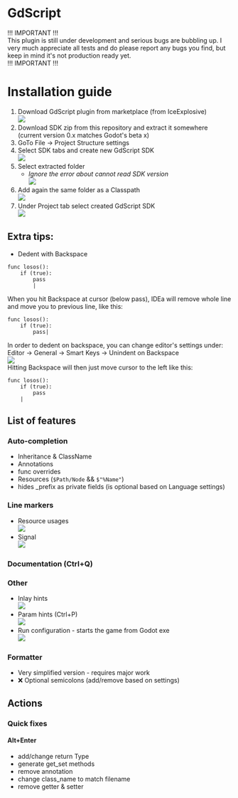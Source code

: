 # GdScript

!!! IMPORTANT !!!  
This plugin is still under development and serious bugs are bubbling up. I very much appreciate all tests and do please report any bugs you find, but keep in mind it's not production ready yet.  
!!! IMPORTANT !!!  

# Installation guide
1) Download GdScript plugin from marketplace (from IceExplosive)  
![](./screens/install/01.png)  
2) Download SDK zip from this repository and extract it somewhere (current version 0.x matches Godot's beta x)  
3) GoTo File -> Project Structure settings  
4) Select SDK tabs and create new GdScript SDK  
![](./screens/install/02.png)  
5) Select extracted folder  
   - *Ignore the error about cannot read SDK version*  
![](./screens/install/03.png)  
6) Add again the same folder as a Classpath  
![](./screens/install/04.png)  
7) Under Project tab select created GdScript SDK  
![](./screens/install/05.png)

## Extra tips:
- Dedent with Backspace
```
func losos():
    if (true):
        pass
        |
```
When you hit Backspace at cursor (below pass), IDEa will remove whole line and move you to
previous line, like this:
```
func losos():
    if (true):
        pass|
```
In order to dedent on backspace, you can change editor's settings under:  
Editor -> General -> Smart Keys -> Unindent on Backspace  
![](./screens/unindent.png)  
Hitting Backspace will then just move cursor to the left like this:
```
func losos():
    if (true):
        pass
    |
```

## List of features
### Auto-completion
- Inheritance & ClassName
- Annotations
- func overrides
- Resources (`$Path/Node` && `$"%Name"`)
- hides _prefix as private fields (is optional based on Language settings)

### Line markers
- Resource usages  
![](./screens/resource-marker.png)
- Signal  
![](./screens/signal-marker.png)

### Documentation (Ctrl+Q)

### Other
- Inlay hints  
![](./screens/inlay.png)
- Param hints (Ctrl+P)  
![](./screens/param-hint.png)
- Run configuration - starts the game from Godot exe  
![](./screens/run-config.png)

### Formatter
- Very simplified version - requires major work  
- ❌ Optional semicolons (add/remove based on settings)

## Actions
### Quick fixes
#### Alt+Enter
- add/change return Type
- generate get_set methods
- remove annotation
- change class_name to match filename
- remove getter & setter
